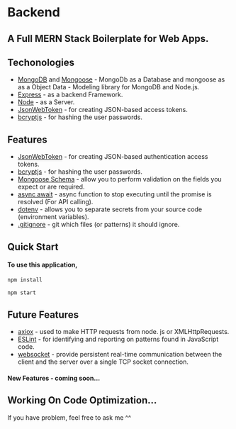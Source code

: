 # Backend
## A Full MERN Stack Boilerplate for Web Apps.

## Techonologies

* [MongoDB](https://www.mongodb.com/) and [Mongoose](http://mongoosejs.com/) - MongoDb as a Database and mongoose as as a Object Data - Modeling library for MongoDB and Node.js.
* [Express](http://expressjs.com/) - as a backend Framework.
* [Node](https://nodejs.org/en/about/) - as a Server.
* [JsonWebToken](https://www.npmjs.com/package/jsonwebtoken) - for creating JSON-based access tokens.
* [bcryptjs](https://www.npmjs.com/package/bcryptjs) - for hashing the user passwords.

## Features

* [JsonWebToken](https://www.npmjs.com/package/jsonwebtoken) - for creating JSON-based authentication access tokens.
* [bcryptjs](https://www.npmjs.com/package/bcryptjs) - for hashing the user passwords.
* [Mongoose Schema](https://mongoosejs.com/docs/guide.html) - allow you to perform validation on the fields you expect or are required.
* [async await](https://developer.mozilla.org/en-US/docs/Web/JavaScript/Reference/Statements/async_function) - async function to stop executing until the promise is resolved (For API calling).
* [dotenv](https://www.npmjs.com/package/dotenv) - allows you to separate secrets from your source code (environment variables).
* [.gitignore](https://www.atlassian.com/git/tutorials/saving-changes/gitignore) - git which files (or patterns) it should ignore.


## Quick Start

#### To use this application,

```bash
npm install
```  
```bash
npm start
```


## Future Features
* [axiox](https://axios-http.com/docs/intro) - used to make HTTP requests from node. js or XMLHttpRequests.
* [ESLint](https://eslint.org/) - for identifying and reporting on patterns found in JavaScript code.
* [websocket](https://developer.mozilla.org/en-US/docs/Web/API/WebSockets_API) - provide persistent real-time communication between the client and the server over a single TCP socket connection.
#### New Features - coming soon...


## Working On Code Optimization...

If you have problem, feel free to ask me ^^
